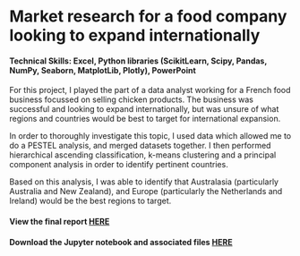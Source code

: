 # Market research for a food company looking to expand internationally
#### Technical Skills: Excel, Python libraries (ScikitLearn, Scipy, Pandas, NumPy, Seaborn, MatplotLib, Plotly), PowerPoint

For this project, I played the part of a data analyst working for a French food business focussed on selling chicken products. The business was successful and looking to expand internationally, but was unsure of what regions and countries would be best to target for international expansion. 

In order to thoroughly investigate this topic, I used data which allowed me to do a PESTEL analysis, and merged datasets together. I then performed hierarchical ascending classification, k-means clustering and a principal component analysis in order to identify pertinent countries. 

Based on this analysis, I was able to identify that Australasia (particularly Australia and New Zealand), and Europe (particularly the Netherlands and Ireland) would be the best regions to target.

#### View the final report [HERE](https://flossytoo.github.io/portfolio/Project_9/Chicken.pdf)

#### Download the Jupyter notebook and associated files [HERE](https://flossytoo.github.io/portfolio/Project_9/Jupyter.zip)
